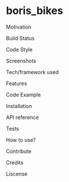 # boris_bikes

Motivation

Build Status

Code Style

Screenshots

Tech/framework used

Features

Code Example

Installation

API reference

Tests

How to use?

Contribute

Credits

Liscense